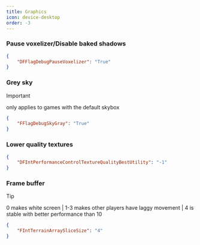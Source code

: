 ```yaml
---
title: Graphics
icon: device-desktop
order: -3
---
```

### Pause voxelizer/Disable baked shadows
```json
{
    "DFFlagDebugPauseVoxelizer": "True"
}
```
### Grey sky
> [!IMPORTANT]
> only applies to games with the default skybox
```json
{
    "FFlagDebugSkyGray": "True"
}
```
### Lower quality textures
```json
{
    "DFIntPerformanceControlTextureQualityBestUtility": "-1"
}
```
### Frame buffer
> [!TIP]
> 0 makes white screen | 1-3 makes other players have laggy movement | 4 is stable with better performance than 10
```json
{
    "FIntTerrainArraySliceSize": "4"
}
```